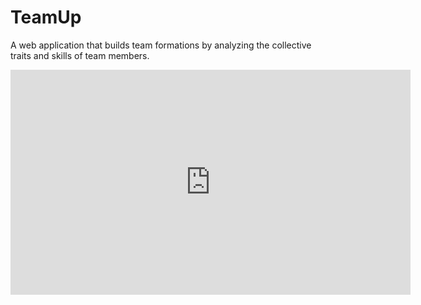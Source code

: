 # TeamUp
A web application that builds team formations by analyzing the collective traits and skills of team members.

<iframe title="vimeo-player" src="https://player.vimeo.com/video/911877240?h=add3d373e5" width="640" height="360" frameborder="0"    allowfullscreen></iframe>
